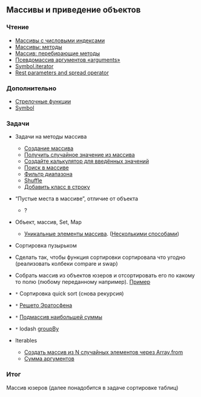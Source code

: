 ## Массивы и приведение объектов ##

### Чтение ###

* [Массивы с числовыми индексами](http://learn.javascript.ru/array)
* [Массивы: методы](http://learn.javascript.ru/array-methods)
* [Массив: перебирающие методы](http://learn.javascript.ru/array-iteration)
* [Псевдомассив аргументов «arguments»](http://learn.javascript.ru/arguments-pseudoarray)
* [Symbol.iterator](https://javascript.info/iterable)
* [Rest parameters and spread operator](https://javascript.info/rest-parameters-spread-operator)

### Дополнительно ###

* [Стрелочные функции]( https://developer.mozilla.org/ru/docs/Web/JavaScript/Reference/Functions/Arrow_functions)
* [Symbol](http://learn.javascript.ru/symbol)

### Задачи ###

* Задачи на методы массива
  * [Создание массива](https://learn.javascript.ru/task/create-array)
  * [Получить случайное значение из массива](https://learn.javascript.ru/task/random-from-array)
  * [Создайте калькулятор для введённых значений](https://learn.javascript.ru/task/calculator-for-input)
  * [Поиск в массиве](https://learn.javascript.ru/task/array-find)
  * [Фильтр диапазона](https://learn.javascript.ru/task/filter-range)
  * [Shuffle](https://learn.javascript.ru/task/shuffle-array)
  * [Добавить класс в строку](https://learn.javascript.ru/task/add-class)

* “Пустые места в массиве”, отличие от объекта
  * ?

* Объект, массив, Set, Map
  * [Уникальные элементы массива](http://javascript.info/task/array-unique-map). ([Несколькими способами](https://marinatells.github.io/playground/#-L8mziHWWhswnTx9iPqo))

* Сортировка пузырьком
* Сделать так, чтобы функция сортировки сортировала что угодно (реализовать колбеки compare и swap)
* Собрать массив из объектов юзеров и отсортировать его по какому то полю (любому переданному например). [Пример](http://burlakilia.github.io/playground/#-L-0cuVnuYxrOyE9DXkc)
* `*` Сортировка quick sort (снова рекурсия)
* `*` [Решето Эратосфена](https://learn.javascript.ru/task/eratosthenes-sieve)
* `*` [Подмассив наибольшей суммы](https://learn.javascript.ru/task/maximal-subarray)
* `*` lodash [groupBy](https://lodash.com/docs/4.17.5#groupBy)

* Iterables
  * [Создать массив из N случайных элементов через Array.from](https://marinatells.github.io/playground/#-L8n9aYNLKcUEB4_n3wf)
  * [Сумма аргументов](https://learn.javascript.ru/task/sum-arguments)

### Итог ###

Массив юзеров (далее понадобится в задаче сортировке таблиц)